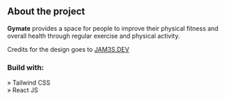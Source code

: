 <h2>About the project</h2>

<p><b>Gymate</b> provides a space for people to improve their physical fitness and overall health through regular exercise and physical activity.</p>

<p>Credits for the design goes to <a href='https://jam3s.netlify.app/'>JAM3S.DEV</a></p>



<h3>Build with:</h3>

» Tailwind CSS <br>
» React JS
